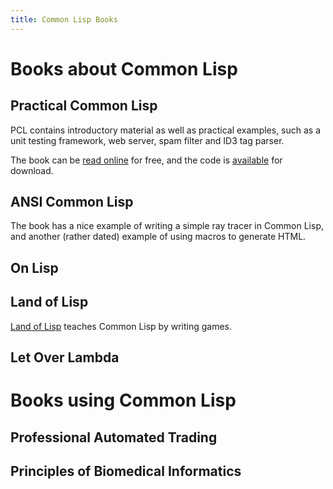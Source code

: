 ```yaml
---
title: Common Lisp Books
---
```


# Books about Common Lisp

## Practical Common Lisp

PCL contains introductory material as well as practical examples, such as a unit
testing framework, web server, spam filter and ID3 tag parser.

The book can be [read online](http://www.gigamonkeys.com/book/) for free, and
the code is [available](http://www.gigamonkeys.com/book/practicals-1.0.3.tar.gz)
for download.

## ANSI Common Lisp

The book has a nice example of writing a simple ray tracer in Common Lisp, and
another (rather dated) example of using macros to generate HTML.

## On Lisp

## Land of Lisp

[Land of Lisp](http://landoflisp.com/) teaches Common Lisp by writing games.

## Let Over Lambda

# Books using Common Lisp

## Professional Automated Trading

## Principles of Biomedical Informatics
